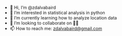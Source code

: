 - 👋 Hi, I’m @zdalvabaird
- 👀 I’m interested in statistical analysis in python
- 🌱 I’m currently learning how to analyze location data
- 💞️ I’m looking to collaborate on 🤷‍♂️
- 📫 How to reach me: zdalvabaird@gmail.com

<!---
zdalvabaird/zdalvabaird is a ✨ special ✨ repository because its `README.md` (this file) appears on your GitHub profile.
You can click the Preview link to take a look at your changes.
--->
